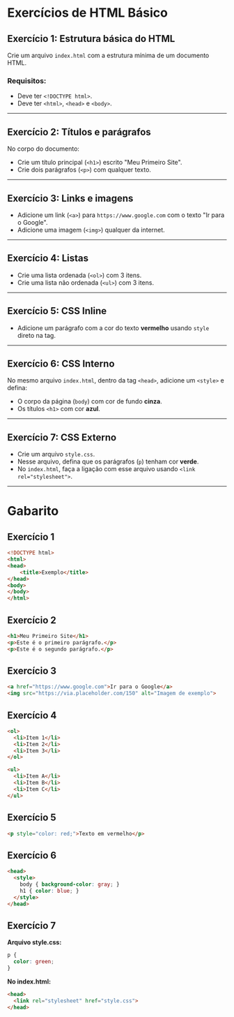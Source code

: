 # Exercícios de HTML Básico
## Exercício 1: Estrutura básica do HTML
Crie um arquivo `index.html` com a estrutura mínima de um documento HTML.

### Requisitos:
- Deve ter `<!DOCTYPE html>`.
- Deve ter `<html>`, `<head>` e `<body>`.

---

## Exercício 2: Títulos e parágrafos
No corpo do documento:
- Crie um título principal (`<h1>`) escrito "Meu Primeiro Site".
- Crie dois parágrafos (`<p>`) com qualquer texto.

---

## Exercício 3: Links e imagens
- Adicione um link (`<a>`) para `https://www.google.com` com o texto "Ir para o Google".  
- Adicione uma imagem (`<img>`) qualquer da internet.

---

## Exercício 4: Listas
- Crie uma lista ordenada (`<ol>`) com 3 itens.  
- Crie uma lista não ordenada (`<ul>`) com 3 itens.

---

## Exercício 5: CSS Inline
- Adicione um parágrafo com a cor do texto **vermelho** usando `style` direto na tag.

---

## Exercício 6: CSS Interno
No mesmo arquivo `index.html`, dentro da tag `<head>`, adicione um `<style>` e defina:  
- O corpo da página (`body`) com cor de fundo **cinza**.  
- Os títulos `<h1>` com cor **azul**.

---

## Exercício 7: CSS Externo
- Crie um arquivo `style.css`.  
- Nesse arquivo, defina que os parágrafos (`p`) tenham cor **verde**.  
- No `index.html`, faça a ligação com esse arquivo usando `<link rel="stylesheet">`.

---

# Gabarito

## Exercício 1
```html
<!DOCTYPE html>
<html>
<head>
    <title>Exemplo</title>
</head>
<body>
</body>
</html>
```

## Exercício 2
```html
<h1>Meu Primeiro Site</h1>
<p>Este é o primeiro parágrafo.</p>
<p>Este é o segundo parágrafo.</p>
```

## Exercício 3
```html
<a href="https://www.google.com">Ir para o Google</a>
<img src="https://via.placeholder.com/150" alt="Imagem de exemplo">
```

## Exercício 4
```html
<ol>
  <li>Item 1</li>
  <li>Item 2</li>
  <li>Item 3</li>
</ol>

<ul>
  <li>Item A</li>
  <li>Item B</li>
  <li>Item C</li>
</ul>
```

## Exercício 5
```html
<p style="color: red;">Texto em vermelho</p>
```

## Exercício 6
```html
<head>
  <style>
    body { background-color: gray; }
    h1 { color: blue; }
  </style>
</head>
```

## Exercício 7
**Arquivo style.css:**
```css
p {
  color: green;
}
```

**No index.html:**
```html
<head>
  <link rel="stylesheet" href="style.css">
</head>
```
